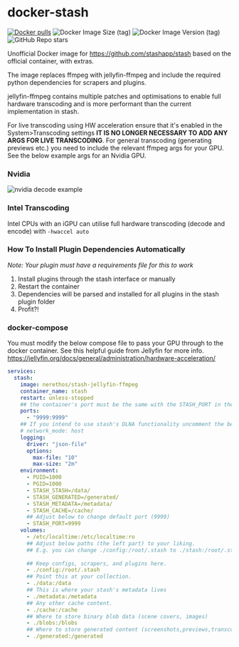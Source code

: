 # docker-stash

[![Docker pulls](https://img.shields.io/docker/pulls/nerethos/stash-jellyfin-ffmpeg.svg)](https://hub.docker.com/r/nerethos/stash-jellyfin-ffmpeg 'DockerHub')
![Docker Image Size (tag)](https://img.shields.io/docker/image-size/nerethos/stash-jellyfin-ffmpeg/latest)
![Docker Image Version (tag)](https://img.shields.io/docker/v/nerethos/stash-jellyfin-ffmpeg/latest)
![GitHub Repo stars](https://img.shields.io/github/stars/nerethos/docker-stash)

Unofficial Docker image for https://github.com/stashapp/stash based on the official container, with extras.

The image replaces ffmpeg with jellyfin-ffmpeg and include the required python dependencies for scrapers and plugins.

jellyfin-ffmpeg contains multiple patches and optimisations to enable full hardware transcoding and is more performant than the current implementation in stash.

For live transcoding using HW acceleration ensure that it's enabled in the System>Transcoding settings **IT IS NO LONGER NECESSARY TO ADD ANY ARGS FOR LIVE TRANSCODING**. For general transcoding (generating previews etc.) you need to include the relevant ffmpeg args for your GPU. See the below example args for an Nvidia GPU.

### Nvidia

![nvidia decode example](images/nvidia_decode_args.png)

### Intel Transcoding

Intel CPUs with an iGPU can utilise full hardware transcoding (decode and encode) with `-hwaccel auto`

### How To Install Plugin Dependencies Automatically
*Note: Your plugin must have a requirements file for this to work*

1. Install plugins through the stash interface or manually
2. Restart the container
3. Dependencies will be parsed and installed for all plugins in the stash plugin folder
4. Profit?!

### docker-compose

You must modify the below compose file to pass your GPU through to the docker container. See this helpful guide from Jellyfin for more info. https://jellyfin.org/docs/general/administration/hardware-acceleration/

```yaml
services:
  stash:
    image: nerethos/stash-jellyfin-ffmpeg
    container_name: stash
    restart: unless-stopped
    ## the container's port must be the same with the STASH_PORT in the environment section
    ports:
      - "9999:9999"
    ## If you intend to use stash's DLNA functionality uncomment the below network mode and comment out the above ports section
    # network_mode: host
    logging:
      driver: "json-file"
      options:
        max-file: "10"
        max-size: "2m"
    environment:
      - PUID=1000
      - PGID=1000
      - STASH_STASH=/data/
      - STASH_GENERATED=/generated/
      - STASH_METADATA=/metadata/
      - STASH_CACHE=/cache/
      ## Adjust below to change default port (9999)
      - STASH_PORT=9999
    volumes:
      - /etc/localtime:/etc/localtime:ro
      ## Adjust below paths (the left part) to your liking.
      ## E.g. you can change ./config:/root/.stash to ./stash:/root/.stash
      
      ## Keep configs, scrapers, and plugins here.
      - ./config:/root/.stash
      ## Point this at your collection.
      - ./data:/data
      ## This is where your stash's metadata lives
      - ./metadata:/metadata
      ## Any other cache content.
      - ./cache:/cache
      ## Where to store binary blob data (scene covers, images)
      - ./blobs:/blobs
      ## Where to store generated content (screenshots,previews,transcodes,sprites)
      - ./generated:/generated
```
